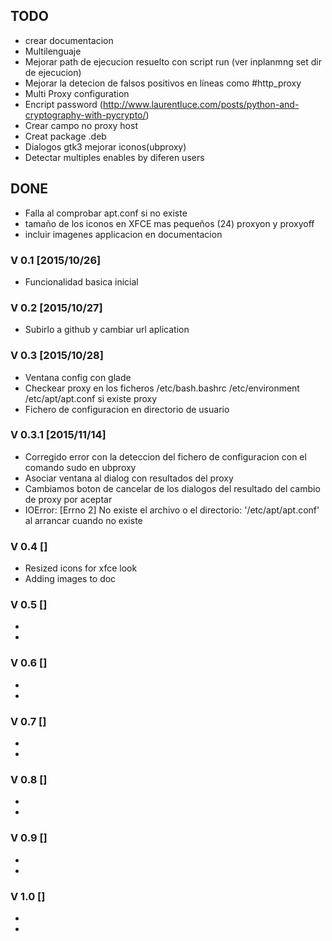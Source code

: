 ## TODO
* crear documentacion
* Multilenguaje
* Mejorar path de ejecucion resuelto con script run (ver inplanmng set dir de ejecucion)
* Mejorar la detecion de falsos positivos en líneas como #http_proxy
* Multi Proxy configuration
* Encript password (http://www.laurentluce.com/posts/python-and-cryptography-with-pycrypto/)
* Crear campo no proxy host
* Creat package .deb
* Dialogos gtk3  mejorar iconos(ubproxy)
* Detectar multiples enables by diferen users

## DONE
* Falla al comprobar apt.conf si no existe
* tamaño de los iconos en XFCE mas pequeños (24) proxyon y proxyoff
* incluir imagenes applicacion en documentacion


### V 0.1 [2015/10/26]
* Funcionalidad basica inicial

### V 0.2 [2015/10/27]
* Subirlo a github y cambiar url aplication

### V 0.3 [2015/10/28]
* Ventana config con glade
* Checkear proxy en los ficheros /etc/bash.bashrc /etc/environment /etc/apt/apt.conf si existe proxy
* Fichero de configuracion en directorio de usuario

### V 0.3.1 [2015/11/14]
* Corregido error con la deteccion del fichero de configuracion con el comando sudo en ubproxy
* Asociar ventana al dialog con resultados del proxy
* Cambiamos boton de cancelar de los dialogos del resultado del cambio de proxy por aceptar
* IOError: [Errno 2] No existe el archivo o el directorio: '/etc/apt/apt.conf' al arrancar cuando no existe

### V 0.4 []
* Resized icons for xfce look
* Adding images to doc

### V 0.5 []
*
*

### V 0.6 []
*
*

### V 0.7 []
*
*

### V 0.8 []
*
*

### V 0.9 []
*
*

### V 1.0 []
*
*
